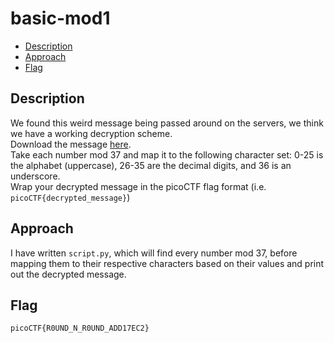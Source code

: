# basic-mod1

- [Description](#description)
- [Approach](#approach)
- [Flag](#flag)

## Description

We found this weird message being passed around on the servers, we think we have a working decryption scheme. <br>
Download the message [here](https://artifacts.picoctf.net/c/129/message.txt). <br>
Take each number mod 37 and map it to the following character set: 0-25 is the alphabet (uppercase), 26-35 are the decimal digits, and 36 is an underscore. <br>
Wrap your decrypted message in the picoCTF flag format (i.e. `picoCTF{decrypted_message}`)

## Approach

I have written `script.py`, which will find every number mod 37, before mapping them to their respective characters based on their values and print out the decrypted message.

## Flag

`picoCTF{R0UND_N_R0UND_ADD17EC2}`